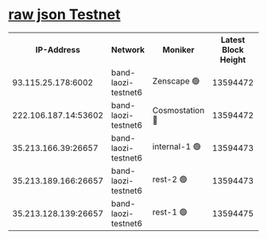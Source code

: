 
[raw json Testnet](https://rpc-check.bandt.stavr.tech/bandt/rpcbandt_result.json)
=

<table><tr><th>IP-Address</th><th>Network</th><th>Moniker</th><th>Latest Block Height</th><th>Earliest Block Height</th><th>Catching Up</th><th>Tx Index</th><th>Voting Power</th><th>Scan Time</th></tr><tr><td>93.115.25.178:6002</td><td>band-laozi-testnet6</td><td>Zenscape 🟢</td><td>13594472</td><td>12460001</td><td>False</td><td>on</td><td>0</td><td>2023-12-06T06:25:27.734231645UTC</td></tr><tr><td>222.106.187.14:53602</td><td>band-laozi-testnet6</td><td>Cosmostation 🔴</td><td>13594472</td><td>13177501</td><td>False</td><td>on</td><td>2203223</td><td>2023-12-06T06:25:29.436857449UTC</td></tr><tr><td>35.213.166.39:26657</td><td>band-laozi-testnet6</td><td>internal-1 🟢</td><td>13594473</td><td>13494473</td><td>False</td><td>on</td><td>0</td><td>2023-12-06T06:25:30.653771410UTC</td></tr><tr><td>35.213.189.166:26657</td><td>band-laozi-testnet6</td><td>rest-2 🟢</td><td>13594473</td><td>13494473</td><td>False</td><td>on</td><td>0</td><td>2023-12-06T06:25:31.963685239UTC</td></tr><tr><td>35.213.128.139:26657</td><td>band-laozi-testnet6</td><td>rest-1 🟢</td><td>13594475</td><td>13494475</td><td>False</td><td>on</td><td>0</td><td>2023-12-06T06:25:37.396648654UTC</td></tr></table>
